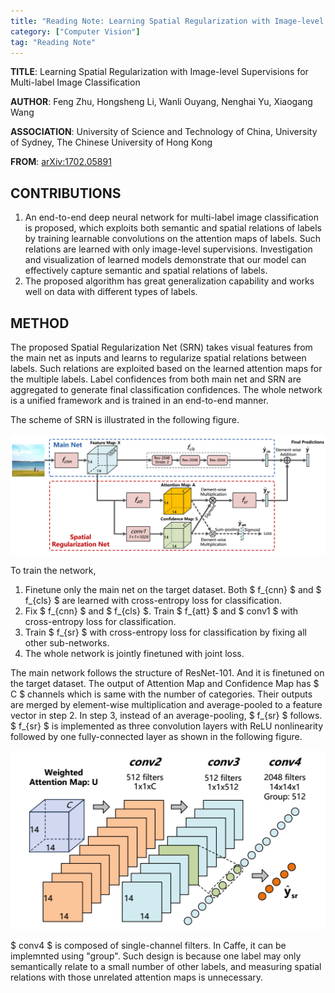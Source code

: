 ```yaml
---
title: "Reading Note: Learning Spatial Regularization with Image-level Supervisions for Multi-label Image Classification"
category: ["Computer Vision"]
tag: "Reading Note"
---
```


**TITLE**: Learning Spatial Regularization with Image-level Supervisions for Multi-label Image Classification

**AUTHOR**: Feng Zhu, Hongsheng Li, Wanli Ouyang, Nenghai Yu, Xiaogang Wang

**ASSOCIATION**: University of Science and Technology of China, University of Sydney, The Chinese University of Hong Kong

**FROM**: [arXiv:1702.05891](https://arxiv.org/abs/1702.05891)

## CONTRIBUTIONS ##

1. An end-to-end deep neural network for multi-label image classification is proposed, which exploits both semantic and spatial relations of labels by training learnable convolutions on the attention maps of labels. Such relations are learned with only image-level supervisions. Investigation and visualization of learned models demonstrate that our model can effectively capture semantic and spatial relations of labels.
2. The proposed algorithm has great generalization capability and works well on data with different types of labels.

## METHOD ##

The proposed Spatial Regularization Net (SRN) takes visual features from the main net as inputs and learns to regularize spatial relations between labels. Such relations are exploited based on the learned attention maps for the multiple labels. Label confidences from both main net and SRN are aggregated to generate final classification confidences. The whole network is a unified framework and is trained in an end-to-end manner.

The scheme of SRN is illustrated in the following figure.

![Overall Framework of SRN](https://raw.githubusercontent.com/joshua19881228/my_blogs/master/Computer_Vision/Reading_Note/figures/Reading_Note_20170706_SRN_0.png "Overall Framework of SRN =640")

To train the network, 

1. Finetune only the main net on the target dataset. Both $ f_{cnn} $ and $ f_{cls} $ are learned with cross-entropy loss for classification. 
2. Fix $ f_{cnn} $ and $ f_{cls} $. Train $ f_{att} $ and $ conv1 $ with cross-entropy loss for classification.
3. Train $ f_{sr} $ with cross-entropy loss for classification by fixing all other sub-networks.
4. The whole network is jointly finetuned with joint loss.

The main network follows the structure of ResNet-101. And it is finetuned on the target dataset. The output of Attention Map and Confidence Map has $ C $ channels which is same with the number of categories. Their outputs are merged by element-wise multiplication and average-pooled to a feature vector in step 2. In step 3, instead of an average-pooling, $ f_{sr} $ follows. $ f_{sr} $ is implemented as three convolution layers with ReLU nonlinearity followed by one fully-connected layer as shown in the following figure.

![Structure of fsr](https://raw.githubusercontent.com/joshua19881228/my_blogs/master/Computer_Vision/Reading_Note/figures/Reading_Note_20170706_SRN_1.png "Structure of fsr =480")

$ conv4 $ is composed of single-channel filters. In Caffe, it can be implemnted using "group". Such design is because one label may only semantically relate to a small number of other labels, and measuring spatial relations with those unrelated attention maps is unnecessary.
